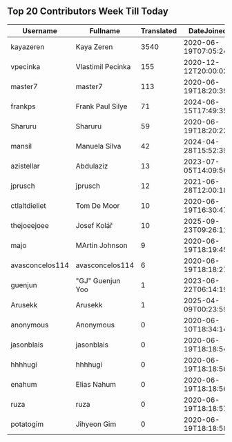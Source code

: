 ## Top 20 Contributors Week Till Today ##
|Username|Fullname|Translated|DateJoined|Language|
|--------|--------|----------|----------|-------|
|kayazeren|Kaya Zeren|3540|2020-06-19T07:05:24Z|tr|
|vpecinka|Vlastimil Pecinka|155|2020-12-12T20:00:02.|cs|
|master7|master7|113|2020-06-19T18:20:39.|pl|
|frankps|Frank Paul Silye|71|2024-06-15T17:49:35.|nb_NO|
|Sharuru|Sharuru|59|2020-06-19T18:20:22.|zh_Hans|
|mansil|Manuela Silva|42|2024-04-28T15:52:39.|pt|
|azistellar|Abdulaziz|13|2023-07-05T14:09:56.|ar|
|jprusch|jprusch|12|2021-06-28T12:00:18.|de|
|ctlaltdieliet|Tom De Moor|10|2020-06-19T16:30:47Z|nl|
|thejoeejoee|Josef Kolář|10|2025-09-23T09:26:11.||
|majo|MArtin Johnson|9|2020-06-19T18:19:45Z|sv|
|avasconcelos114|avasconcelos114|6|2020-06-19T18:18:27Z|ko|
|guenjun|"GJ" Guenjun Yoo|1|2023-06-22T06:14:19Z|ko|
|Arusekk|Arusekk|1|2025-04-09T00:23:59.||
|anonymous|Anonymous|0|2020-06-10T18:34:14.||
|jasonblais|jasonblais|0|2020-06-19T18:18:54Z||
|hhhhugi|hhhhugi|0|2020-06-19T18:18:56.||
|enahum|Elias  Nahum|0|2020-06-19T18:18:56Z|es|
|ruza|ruza|0|2020-06-19T18:18:57.||
|potatogim|Jihyeon Gim|0|2020-06-19T18:18:58.|ko|

